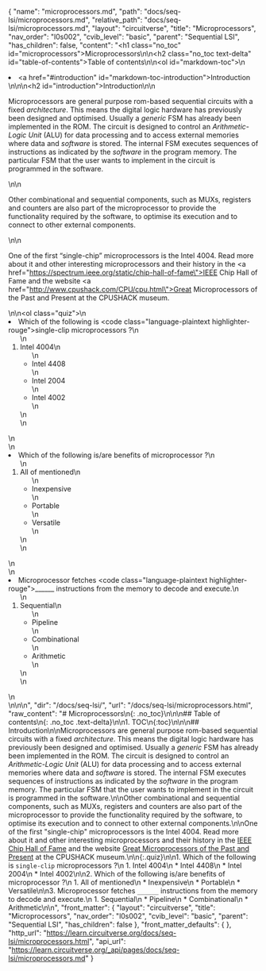 {
  "name": "microprocessors.md",
  "path": "docs/seq-lsi/microprocessors.md",
  "relative_path": "docs/seq-lsi/microprocessors.md",
  "layout": "circuitverse",
  "title": "Microprocessors",
  "nav_order": "l0s002",
  "cvib_level": "basic",
  "parent": "Sequential LSI",
  "has_children": false,
  "content": "<h1 class=\"no_toc\" id=\"microprocessors\">Microprocessors</h1>\n\n<h2 class=\"no_toc text-delta\" id=\"table-of-contents\">Table of contents</h2>\n\n<ol id=\"markdown-toc\">\n  <li><a href=\"#introduction\" id=\"markdown-toc-introduction\">Introduction</a></li>\n</ol>\n\n<h2 id=\"introduction\">Introduction</h2>\n\n<p>Microprocessors are general purpose rom-based sequential circuits with a fixed <em>architecture</em>. This means the digital logic hardware has previously been designed and optimised. Usually a <em>generic</em> FSM has already been implemented in the ROM. The circuit is designed to control an <em>Arithmetic-Logic Unit</em> (ALU) for data processing and to access external memories where data and <em>software</em> is stored. The internal FSM executes sequences of instructions as indicated by the <em>software</em> in the program memory. The particular FSM that the user wants to implement in the circuit is programmed in the software.</p>\n\n<p>Other combinational and sequential components, such as MUXs, registers and counters are also part of the microprocessor to provide the functionality required by the software, to optimise its execution and to connect to other external components.</p>\n\n<p>One of the first “single-chip” microprocessors is the Intel 4004. Read more about it and other interesting microprocessors and their history in the <a href=\"https://spectrum.ieee.org/static/chip-hall-of-fame\">IEEE Chip Hall of Fame</a> and the website <a href=\"http://www.cpushack.com/CPU/cpu.html\">Great Microprocessors of the Past and Present</a> at the CPUSHACK museum.</p>\n\n<ol class=\"quiz\">\n  <li>Which of the following is <code class=\"language-plaintext highlighter-rouge\">single-clip</code> microprocessors ?\n    <ol>\n      <li>Intel 4004\n        <ul>\n          <li>Intel 4408</li>\n          <li>Intel 2004</li>\n          <li>Intel 4002</li>\n        </ul>\n      </li>\n    </ol>\n  </li>\n  <li>Which of the following is/are benefits of microprocessor ?\n    <ol>\n      <li>All of mentioned\n        <ul>\n          <li>Inexpensive</li>\n          <li>Portable</li>\n          <li>Versatile</li>\n        </ul>\n      </li>\n    </ol>\n  </li>\n  <li>Microprocessor fetches <code class=\"language-plaintext highlighter-rouge\">______</code> instructions from the memory to decode and execute.\n    <ol>\n      <li>Sequential\n        <ul>\n          <li>Pipeline</li>\n          <li>Combinational</li>\n          <li>Arithmetic</li>\n        </ul>\n      </li>\n    </ol>\n  </li>\n</ol>\n\n",
  "dir": "/docs/seq-lsi/",
  "url": "/docs/seq-lsi/microprocessors.html",
  "raw_content": "# Microprocessors\n{: .no_toc}\n\n\n## Table of contents\n{: .no_toc .text-delta}\n\n1. TOC\n{:toc}\n\n\n## Introduction\n\nMicroprocessors are general purpose rom-based sequential circuits with a fixed *architecture*. This means the digital logic hardware has previously been designed and optimised. Usually a *generic* FSM has already been implemented in the ROM. The circuit is designed to control an *Arithmetic-Logic Unit* (ALU) for data processing and to access external memories where data and *software* is stored. The internal FSM executes sequences of instructions as indicated by the *software* in the program memory. The particular FSM that the user wants to implement in the circuit is programmed in the software.\n\nOther combinational and sequential components, such as MUXs, registers and counters are also part of the microprocessor to provide the functionality required by the software, to optimise its execution and to connect to other external components.\n\nOne of the first \"single-chip\" microprocessors is the Intel 4004. Read more about it and other interesting microprocessors and their history in the [IEEE Chip Hall of Fame](https://spectrum.ieee.org/static/chip-hall-of-fame) and the website [Great Microprocessors of the Past and Present](http://www.cpushack.com/CPU/cpu.html) at the CPUSHACK museum.\n\n{:.quiz}\n\n1. Which of the following is `single-clip` microprocessors ?\n   1. Intel 4004\n   * Intel 4408\n   * Intel 2004\n   * Intel 4002\n\n2. Which of the following is/are benefits of microprocessor ?\n   1. All of mentioned\n   * Inexpensive\n   * Portable\n   * Versatile\n\n3. Microprocessor fetches `______` instructions from the memory to decode and execute.\n   1. Sequential\n   * Pipeline\n   * Combinational\n   * Arithmetic\n\n",
  "front_matter": {
    "layout": "circuitverse",
    "title": "Microprocessors",
    "nav_order": "l0s002",
    "cvib_level": "basic",
    "parent": "Sequential LSI",
    "has_children": false
  },
  "front_matter_defaults": {
  },
  "http_url": "https://learn.circuitverse.org/docs/seq-lsi/microprocessors.html",
  "api_url": "https://learn.circuitverse.org/_api/pages/docs/seq-lsi/microprocessors.md"
}